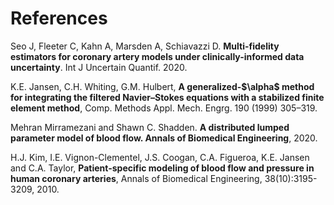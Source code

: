 # References

<p><a id="ref-1">
Seo J, Fleeter C, Kahn A, Marsden A, Schiavazzi D. <strong>Multi-fidelity estimators for coronary artery models under clinically-informed data uncertainty</strong>. Int J Uncertain Quantif. 2020.
</a></p>

<p><a id="ref-2">
K.E. Jansen, C.H. Whiting, G.M. Hulbert, <strong>A generalized-$\alpha$ method for integrating the filtered Navier–Stokes equations with a stabilized finite element method</strong>, Comp. Methods Appl. Mech. Engrg. 190 (1999) 305–319.
</a></p>

<p><a id="ref-3">
Mehran Mirramezani and Shawn C. Shadden. <strong>A distributed lumped parameter model of blood flow. Annals
of Biomedical Engineering</strong>, 2020.
</a></p>

<p><a id="ref-4">
H.J. Kim, I.E. Vignon-Clementel, J.S. Coogan, C.A. Figueroa, K.E. Jansen and C.A. Taylor, <strong>Patient-specific modeling of blood flow and pressure in human coronary arteries</strong>, Annals of Biomedical Engineering, 38(10):3195-3209, 2010.
</a></p>
